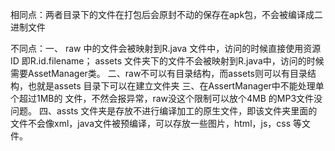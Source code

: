 相同点：两者目录下的文件在打包后会原封不动的保存在apk包，不会被编译成二进制文件

不同点：一、 raw 中的文件会被映射到R.java 文件中，访问的时候直接使用资源ID 即R.id.filename；
           assets 文件夹下的文件不会被映射到R.java中，访问的时候需要AssetManager类。
       二、raw不可以有目录结构，而assets则可以有目录结构，也就是assets 目录下可以在建立文件夹
       三、在AssertManager中不能处理单个超过1MB的 文件，不然会报异常，raw没这个限制可以放个4MB 的MP3文件没问题。
       四、assts 文件夹是存放不进行编译加工的原生文件，即该文件夹里面的文件不会像xml，java文件被预编译，可以存放一些图片，html，js，css 等文件。     